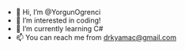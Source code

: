 - 👋 Hi, I’m @YorgunOgrenci
- 👀 I’m interested in coding!
- 🌱 I’m currently learning C#
- 📫 You can reach me from drkyamac@gmail.com

<!---
YorgunOgrenci/YorgunOgrenci is a ✨ special ✨ repository because its `README.md` (this file) appears on your GitHub profile.
You can click the Preview link to take a look at your changes.
--->

